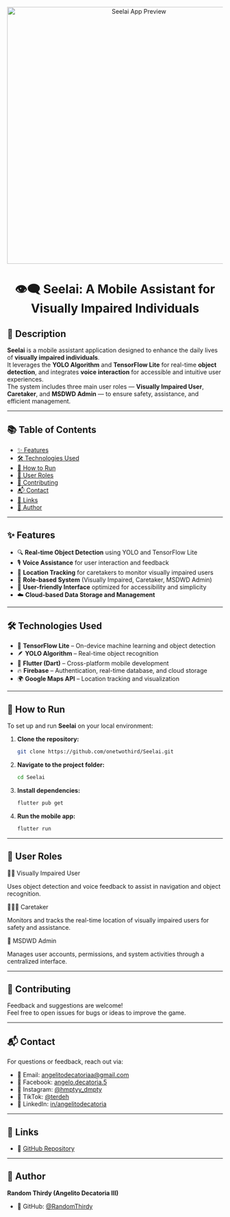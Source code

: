<p align="center">
  <img src="https://raw.githubusercontent.com/onetwothird/Seelai/assets/images/preview.png" alt="Seelai App Preview" width="600"/>
</p>

<h1 align="center">👁️‍🗨️ Seelai: A Mobile Assistant for Visually Impaired Individuals</h1>

## 📖 Description

**Seelai** is a mobile assistant application designed to enhance the daily lives of **visually impaired individuals**.  
It leverages the **YOLO Algorithm** and **TensorFlow Lite** for real-time **object detection**, and integrates **voice interaction** for accessible and intuitive user experiences.  
The system includes three main user roles — **Visually Impaired User**, **Caretaker**, and **MSDWD Admin** — to ensure safety, assistance, and efficient management.

---

## 📚 Table of Contents

- [✨ Features](#-features)
- [🛠️ Technologies Used](#-technologies-used)
- [🚀 How to Run](#-how-to-run)
- [📱 User Roles](#-user-roles)
- [🤝 Contributing](#-contributing)
- [📬 Contact](#-contact)
- [🔗 Links](#-links)
- [👤 Author](#-author)

---

## ✨ Features

- 🔍 **Real-time Object Detection** using YOLO and TensorFlow Lite  
- 🎙️ **Voice Assistance** for user interaction and feedback  
- 📍 **Location Tracking** for caretakers to monitor visually impaired users  
- 🧭 **Role-based System** (Visually Impaired, Caretaker, MSDWD Admin)  
- 📱 **User-friendly Interface** optimized for accessibility and simplicity  
- ☁️ **Cloud-based Data Storage and Management**

---

## 🛠️ Technologies Used

- 🧠 **TensorFlow Lite** – On-device machine learning and object detection  
- 🪶 **YOLO Algorithm** – Real-time object recognition  
- 📱 **Flutter (Dart)** – Cross-platform mobile development  
- 🔥 **Firebase** – Authentication, real-time database, and cloud storage  
- 🌍 **Google Maps API** – Location tracking and visualization  

---

## 🚀 How to Run

To set up and run **Seelai** on your local environment:

1. **Clone the repository:**
   ```bash
   git clone https://github.com/onetwothird/Seelai.git
2. **Navigate to the project folder:**
   
   ```bash
   cd Seelai
   ```

3. **Install dependencies:**
   
   ```bash
   flutter pub get
   ```

4. **Run the mobile app:**
   
   ```bash
   flutter run
   ```

---

## 📱 User Roles

👩‍🦯 Visually Impaired User

Uses object detection and voice feedback to assist in navigation and object recognition.

🧑‍🤝‍🧑 Caretaker

Monitors and tracks the real-time location of visually impaired users for safety and assistance.

🏢 MSDWD Admin

Manages user accounts, permissions, and system activities through a centralized interface.

---

## 🤝 Contributing

Feedback and suggestions are welcome!  
Feel free to open issues for bugs or ideas to improve the game.

---

## 📬 Contact

For questions or feedback, reach out via:

- 📧 Email: [angelitodecatoriaa@gmail.com](mailto:angelitodecatoriaa@gmail.com)
- 💬 Facebook: [angelo.decatoria.5](https://facebook.com/angelo.decatoria.5)
- 📸 Instagram: [@hmptyy_dmpty](https://instagram.com/hmptyy_dmpty)
- 🎵 TikTok: [@terdeh](https://www.tiktok.com/@terdeh)
- 💼 LinkedIn: [in/angelitodecatoria](https://linkedin.com/in/angelitodecatoria)

---

## 🔗 Links

- 📂 [GitHub Repository](https://github.com/RandomThirdy/Snake-Game)

---

## 👤 Author

**Random Thirdy (Angelito Decatoria III)**

- 🐙 GitHub: [@RandomThirdy](https://github.com/RandomThirdy)
